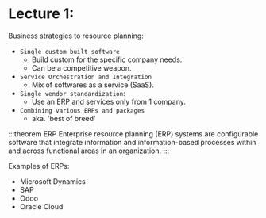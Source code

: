 # Lecture 1:

Business strategies to resource planning:
+ `Single custom built software`
  + Build custom for the specific company needs.
  + Can be a competitive weapon.
+ `Service Orchestration and Integration`
  + Mix of softwares as a service (SaaS).
+ `Single vendor standardization`:
  + Use an ERP and services only from 1 company.
+ `Combining various ERPs and packages`
  + aka. 'best of breed'

:::theorem ERP
Enterprise resource planning (ERP) systems are configurable software that integrate information and information-based 
processes within and across functional areas in an organization.
:::

Examples of ERPs:
+ Microsoft Dynamics
+ SAP
+ Odoo
+ Oracle Cloud